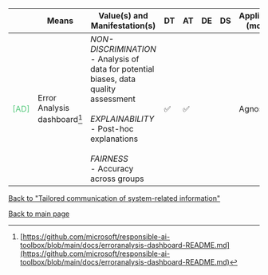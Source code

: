 |       | Means  | Value(s) and Manifestation(s)| DT|AT | DE | DS | Application (model) | Approach | Visual elements | Additional details
| ----------- |  --------------------------- | ---------------  |------------------------------|-------------| ----------------------|----------------------|----------------------------|--------------------|------------------------|--------------------------------- |
<span style="color:#50C878">[AD]</span> |  Error Analysis dashboard[^27] | *NON-DISCRIMINATION* <br> - Analysis of data for potential biases, data quality assessment<br><br> *EXPLAINABILITY*<br>- Post-hoc explanations<br><br>*FAIRNESS*<br> - Accuracy across groups  | ✅|✅ | | | Agnostic| | - Decision tree <br> - Error heatmap | |

[^27]: [https://github.com/microsoft/responsible-ai-toolbox/blob/main/docs/erroranalysis-dashboard-README.md](https://github.com/microsoft/responsible-ai-toolbox/blob/main/docs/erroranalysis-dashboard-README.md)

[Back to "Tailored communication of system-related information"](../Table3A.md)

[Back to main page](../index.md)